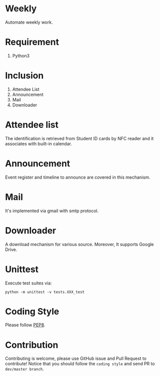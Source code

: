 # Weekly
Automate weekly work.

# Requirement
1. Python3

# Inclusion
1. Attendee List
2. Announcement
3. Mail
4. Downloader

# Attendee list
The identification is retrieved from Student ID cards by NFC reader and it associates with built-in calendar.

# Announcement
Event register and timeline to announce are covered in this mechanism.

# Mail
It's implemented via gmail with smtp protocol.

# Downloader
A download mechanism for various source. Moreover, It supports Google Drive.

# Unittest
Execute test suites via:
```shell=
python -m unittest -v tests.XXX_test
```
# Coding Style
Please follow [PEP8](https://www.python.org/dev/peps/pep-0008/).

# Contribution
Contributing is welcome, please use GitHub issue and Pull Request to contribute!
Notice that you should follow the `coding style` and send PR to `dev/master branch`.
